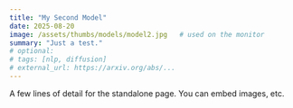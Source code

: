 ```yaml
---
title: "My Second Model"
date: 2025-08-20
image: /assets/thumbs/models/model2.jpg   # used on the monitor
summary: "Just a test."
# optional:
# tags: [nlp, diffusion]
# external_url: https://arxiv.org/abs/...
---
```

A few lines of detail for the standalone page. You can embed images, etc.